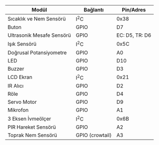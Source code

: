 |Modül|Bağlantı|Pin/Adres|
|------|-----|----|
| Sıcaklık ve Nem Sensörü     | I<sup>2</sup>C | 0x38 |
| Buton                       | GPIO | D7 |
| Ultrasonik Mesafe Sensörü   | GPIO | EC: D5, TR: D6 |
| Işık Sensörü               | I<sup>2</sup>C | 0x5C
| Doğrusal Potansiyometre     | GPIO | A0 |
| LED                         | GPIO | D10 |
| Buzzer                      | GPIO | D3 |
| LCD Ekran                   | I<sup>2</sup>C | 0x21 |
| IR Alıcı                    | GPIO | D2 |
| Röle                        | GPIO | D4 | 
| Servo Motor                 | GPIO | D9 | 
| Mikrofon                    | GPIO | A1 |
| 3 Eksen İvmeölçer           | I<sup>2</sup>C | 0x6B |
| PIR Hareket Sensörü         | GPIO | A2 |
| Toprak Nem Sensörü          | GPIO (crowtail) | A3 |

